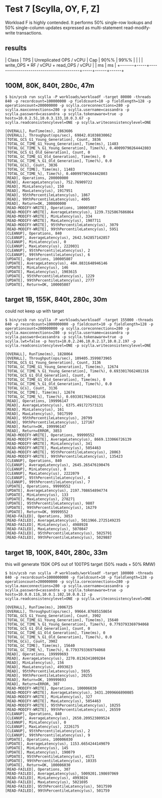 # Test 7 [Scylla, OY, F, Z]

Workload F is highly contended. It performs 50% single-row lookups and 50% single-column updates expressed as multi-statement read-modify-write transactions.

## results

| Class | TPS | Unreplicated OPS / vCPU                  | Cap | 90%% | 99%% |
|       |     | write_OPS \* RF / vCPU + read_OPS / vCPU |     | ms   | ms   |
+-------+-----+------------------------------------------+-----+------+------+

## 100M, 80K, 840t, 280c, 47m

    $ bin/ycsb run scylla -P workloads/workloadf -target 80000 -threads 840 -p recordcount=100000000 -p fieldcount=10 -p fieldlength=128 -p operationcount=200000000 -p scylla.coreconnections=280 -p scylla.maxconnections=280 -p scylla.username=cassandra -p scylla.password=cassandra -p scylla.tokenaware=true -p hosts=10.0.2.51,10.0.3.133,10.0.3.67 -p scylla.readconsistencylevel=ONE -p scylla.writeconsistencylevel=ONE

    [OVERALL], RunTime(ms), 2863606
    [OVERALL], Throughput(ops/sec), 69842.01038830062
    [TOTAL_GCS_G1_Young_Generation], Count, 3836
    [TOTAL_GC_TIME_G1_Young_Generation], Time(ms), 11483
    [TOTAL_GC_TIME_%_G1_Young_Generation], Time(%), 0.40099790264442803
    [TOTAL_GCS_G1_Old_Generation], Count, 0
    [TOTAL_GC_TIME_G1_Old_Generation], Time(ms), 0
    [TOTAL_GC_TIME_%_G1_Old_Generation], Time(%), 0.0
    [TOTAL_GCs], Count, 3836
    [TOTAL_GC_TIME], Time(ms), 11483
    [TOTAL_GC_TIME_%], Time(%), 0.40099790264442803
    [READ], Operations, 200000000
    [READ], AverageLatency(us), 752.76909722
    [READ], MinLatency(us), 150
    [READ], MaxLatency(us), 1917951
    [READ], 95thPercentileLatency(us), 1867
    [READ], 99thPercentileLatency(us), 4005
    [READ], Return=OK, 200000000
    [READ-MODIFY-WRITE], Operations, 100005807
    [READ-MODIFY-WRITE], AverageLatency(us), 1239.7325867686864
    [READ-MODIFY-WRITE], MinLatency(us), 334
    [READ-MODIFY-WRITE], MaxLatency(us), 1907711
    [READ-MODIFY-WRITE], 95thPercentileLatency(us), 3079
    [READ-MODIFY-WRITE], 99thPercentileLatency(us), 5951
    [CLEANUP], Operations, 840
    [CLEANUP], AverageLatency(us), 2642.542857142857
    [CLEANUP], MinLatency(us), 0
    [CLEANUP], MaxLatency(us), 2220031
    [CLEANUP], 95thPercentileLatency(us), 2
    [CLEANUP], 99thPercentileLatency(us), 6
    [UPDATE], Operations, 100005807
    [UPDATE], AverageLatency(us), 484.8831648946146
    [UPDATE], MinLatency(us), 146
    [UPDATE], MaxLatency(us), 1903615
    [UPDATE], 95thPercentileLatency(us), 1229
    [UPDATE], 99thPercentileLatency(us), 2777
    [UPDATE], Return=OK, 100005807

## target 1B, 155K, 840t, 280c, 30m

could not keep up with target

    $ bin/ycsb run scylla -P workloads/workloadf -target 155000 -threads 840 -p recordcount=1000000000 -p fieldcount=10 -p fieldlength=128 -p operationcount=200000000 -p scylla.coreconnections=280 -p scylla.maxconnections=280 -p scylla.username=cassandra -p scylla.password=cassandra -p scylla.tokenaware=true -p scylla.lwt=false -p hosts=10.0.2.246,10.0.2.17,10.0.2.197 -p scylla.readconsistencylevel=ONE -p scylla.writeconsistencylevel=ONE

    [OVERALL], RunTime(ms), 1828064
    [OVERALL], Throughput(ops/sec), 109405.3599873965
    [TOTAL_GCS_G1_Young_Generation], Count, 3136
    [TOTAL_GC_TIME_G1_Young_Generation], Time(ms), 12674
    [TOTAL_GC_TIME_%_G1_Young_Generation], Time(%), 0.6933017662401316
    [TOTAL_GCS_G1_Old_Generation], Count, 0
    [TOTAL_GC_TIME_G1_Old_Generation], Time(ms), 0
    [TOTAL_GC_TIME_%_G1_Old_Generation], Time(%), 0.0
    [TOTAL_GCs], Count, 3136
    [TOTAL_GC_TIME], Time(ms), 12674
    [TOTAL_GC_TIME_%], Time(%), 0.6933017662401316
    [READ], Operations, 199996147
    [READ], AverageLatency(us), 6375.491727573131
    [READ], MinLatency(us), 161
    [READ], MaxLatency(us), 5017599
    [READ], 95thPercentileLatency(us), 20799
    [READ], 99thPercentileLatency(us), 127167
    [READ], Return=OK, 199996147
    [READ], Return=ERROR, 3853
    [READ-MODIFY-WRITE], Operations, 99999552
    [READ-MODIFY-WRITE], AverageLatency(us), 8669.133066726139
    [READ-MODIFY-WRITE], MinLatency(us), 341
    [READ-MODIFY-WRITE], MaxLatency(us), 5054463
    [READ-MODIFY-WRITE], 95thPercentileLatency(us), 28063
    [READ-MODIFY-WRITE], 99thPercentileLatency(us), 135423
    [CLEANUP], Operations, 840
    [CLEANUP], AverageLatency(us), 2645.265476190476
    [CLEANUP], MinLatency(us), 0
    [CLEANUP], MaxLatency(us), 2222079
    [CLEANUP], 95thPercentileLatency(us), 4
    [CLEANUP], 99thPercentileLatency(us), 7
    [UPDATE], Operations, 99999552
    [UPDATE], AverageLatency(us), 2197.708654894774
    [UPDATE], MinLatency(us), 133
    [UPDATE], MaxLatency(us), 278271
    [UPDATE], 95thPercentileLatency(us), 9807
    [UPDATE], 99thPercentileLatency(us), 16279
    [UPDATE], Return=OK, 99999552
    [READ-FAILED], Operations, 3853
    [READ-FAILED], AverageLatency(us), 5011966.2725149235
    [READ-FAILED], MinLatency(us), 4988928
    [READ-FAILED], MaxLatency(us), 5070847
    [READ-FAILED], 95thPercentileLatency(us), 5025791
    [READ-FAILED], 99thPercentileLatency(us), 5029887

## target 1B, 100K, 840t, 280c, 33m

this will generate 150K OPS out of 100TPS target (50% reads + 50% RMW)

    $ bin/ycsb run scylla -P workloads/workloadf -target 100000 -threads 840 -p recordcount=1000000000 -p fieldcount=10 -p fieldlength=128 -p operationcount=200000000 -p scylla.coreconnections=280 -p scylla.maxconnections=280 -p scylla.username=cassandra -p scylla.password=cassandra -p scylla.tokenaware=true -p hosts=10.0.0.116,10.0.1.102,10.0.0.12 -p scylla.readconsistencylevel=ONE -p scylla.writeconsistencylevel=ONE

    [OVERALL], RunTime(ms), 2006725
    [OVERALL], Throughput(ops/sec), 99664.87685158654
    [TOTAL_GCS_G1_Young_Generation], Count, 3902
    [TOTAL_GC_TIME_G1_Young_Generation], Time(ms), 15640
    [TOTAL_GC_TIME_%_G1_Young_Generation], Time(%), 0.7793793369794068
    [TOTAL_GCS_G1_Old_Generation], Count, 0
    [TOTAL_GC_TIME_G1_Old_Generation], Time(ms), 0
    [TOTAL_GC_TIME_%_G1_Old_Generation], Time(%), 0.0
    [TOTAL_GCs], Count, 3902
    [TOTAL_GC_TIME], Time(ms), 15640
    [TOTAL_GC_TIME_%], Time(%), 0.7793793369794068
    [READ], Operations, 199999693
    [READ], AverageLatency(us), 2270.0136341009284
    [READ], MinLatency(us), 156
    [READ], MaxLatency(us), 4993023
    [READ], 95thPercentileLatency(us), 5935
    [READ], 99thPercentileLatency(us), 20255
    [READ], Return=OK, 199999693
    [READ], Return=ERROR, 307
    [READ-MODIFY-WRITE], Operations, 100006030
    [READ-MODIFY-WRITE], AverageLatency(us), 3431.2099666890085
    [READ-MODIFY-WRITE], MinLatency(us), 327
    [READ-MODIFY-WRITE], MaxLatency(us), 5054463
    [READ-MODIFY-WRITE], 95thPercentileLatency(us), 10255
    [READ-MODIFY-WRITE], 99thPercentileLatency(us), 26559
    [CLEANUP], Operations, 840
    [CLEANUP], AverageLatency(us), 2650.209523809524
    [CLEANUP], MinLatency(us), 0
    [CLEANUP], MaxLatency(us), 2226175
    [CLEANUP], 95thPercentileLatency(us), 2
    [CLEANUP], 99thPercentileLatency(us), 9
    [UPDATE], Operations, 100006030
    [UPDATE], AverageLatency(us), 1153.6654244149079
    [UPDATE], MinLatency(us), 145
    [UPDATE], MaxLatency(us), 190079
    [UPDATE], 95thPercentileLatency(us), 4171
    [UPDATE], 99thPercentileLatency(us), 10335
    [UPDATE], Return=OK, 100006030
    [READ-FAILED], Operations, 307
    [READ-FAILED], AverageLatency(us), 5009201.198697069
    [READ-FAILED], MinLatency(us), 4993024
    [READ-FAILED], MaxLatency(us), 5021695
    [READ-FAILED], 95thPercentileLatency(us), 5017599
    [READ-FAILED], 99thPercentileLatency(us), 501759
